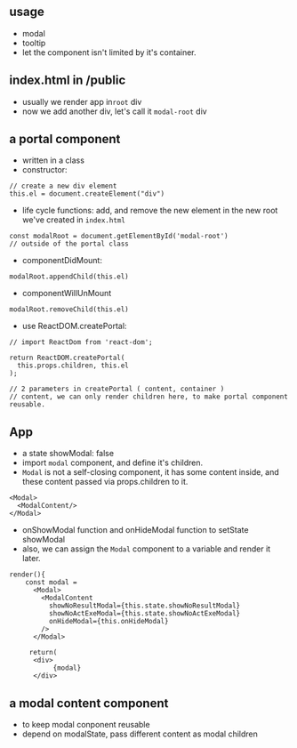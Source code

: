 ## usage
- modal
- tooltip
- let the component isn't limited by it's container.

## index.html in /public
- usually we render app in```root``` div
- now we add another div, let's call it ```modal-root``` div

## a portal component
- written in a class
- constructor:
```
// create a new div element 
this.el = document.createElement("div")
```
- life cycle functions: add, and remove the new element in the new root we've created in ```index.html```
```
const modalRoot = document.getElementById('modal-root')
// outside of the portal class
```
  - componentDidMount:
  ```
  modalRoot.appendChild(this.el)
  ```
  - componentWillUnMount
  ```
  modalRoot.removeChild(this.el)
  ```
- use ReactDOM.createPortal:
```
// import ReactDom from 'react-dom';

return ReactDOM.createPortal(
  this.props.children, this.el
);

// 2 parameters in createPortal ( content, container )
// content, we can only render children here, to make portal component reusable.
```

## App
- a state showModal: false
- import ```modal``` component, and define it's children. 
- ```Modal``` is not a self-closing component, it has some content inside, and these content passed via props.children to it.
```
<Modal>
  <ModalContent/>
</Modal>
```
- onShowModal function and onHideModal function to setState showModal
- also, we can assign the ```Modal``` component to a variable and render it later.
```
render(){
    const modal = 
      <Modal>
        <ModalContent
          showNoResultModal={this.state.showNoResultModal}
          showNoActExeModal={this.state.showNoActExeModal}
          onHideModal={this.onHideModal}
        />
      </Modal>
     
     return( 
      <div>
           {modal}
      </div>  
```


## a modal content component
- to keep modal conponent reusable
- depend on modalState, pass different content as modal children
